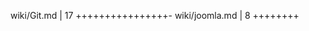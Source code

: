  wiki/Git.md                    |   17 ++++++++++++++++-
 wiki/joomla.md                 |    8 ++++++++
